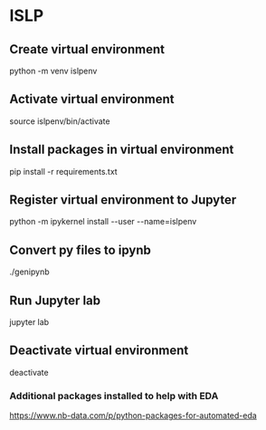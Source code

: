 # ISLP

## Create virtual environment

python -m venv islpenv

## Activate virtual environment

source islpenv/bin/activate

## Install packages in virtual environment

pip install -r requirements.txt

## Register virtual environment to Jupyter

python -m ipykernel install --user --name=islpenv

## Convert py files to ipynb

./genipynb

## Run Jupyter lab

jupyter lab

## Deactivate virtual environment

deactivate

### Additional packages installed to help with EDA

<https://www.nb-data.com/p/python-packages-for-automated-eda>
